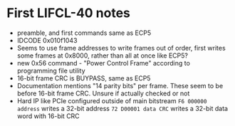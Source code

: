 # First LIFCL-40 notes
 - preamble, and first commands same as ECP5
 - IDCODE 0x010f1043
 - Seems to use frame addresses to write frames out of order,
   first writes some frames at 0x8000, rather than all at once like ECP5?
 - new 0x56 command - "Power Control Frame" according to programming file utility
 - 16-bit frame CRC is BUYPASS, same as ECP5
 - Documentation mentions "14 parity bits" per frame. These seem to be before 16-bit frame CRC. Unsure if actually checked or not
 - Hard IP like PCIe configured outside of main bitstream
    `F6 000000 address` writes a 32-bit address
    `72 D00001 data CRC` writes a 32-bit data word with 16-bit CRC
